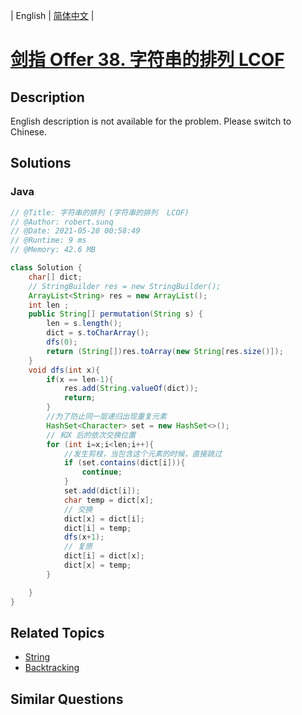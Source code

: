 
| English | [简体中文](README.md) |

# [剑指 Offer 38. 字符串的排列  LCOF](https://leetcode.cn//problems/zi-fu-chuan-de-pai-lie-lcof/)

## Description

English description is not available for the problem. Please switch to Chinese.

## Solutions


### Java

```Java
// @Title: 字符串的排列 (字符串的排列  LCOF)
// @Author: robert.sunq
// @Date: 2021-05-28 00:58:49
// @Runtime: 9 ms
// @Memory: 42.6 MB

class Solution {
    char[] dict;
    // StringBuilder res = new StringBuilder();
    ArrayList<String> res = new ArrayList();
    int len ;
    public String[] permutation(String s) {
        len = s.length();
        dict = s.toCharArray();
        dfs(0);
        return (String[])res.toArray(new String[res.size()]);
    }
    void dfs(int x){
        if(x == len-1){
            res.add(String.valueOf(dict));
            return;  
        } 
        //为了防止同一层递归出现重复元素
        HashSet<Character> set = new HashSet<>();
        // 和X 后的依次交换位置
        for (int i=x;i<len;i++){
            //发生剪枝，当包含这个元素的时候，直接跳过
            if (set.contains(dict[i])){
                continue;
            }
            set.add(dict[i]);
            char temp = dict[x];
            // 交换
            dict[x] = dict[i];
            dict[i] = temp;
            dfs(x+1);
            // 复原
            dict[i] = dict[x];
            dict[x] = temp;
        }

    }
}
```



## Related Topics

- [String](https://leetcode.cn//tag/string)
- [Backtracking](https://leetcode.cn//tag/backtracking)

## Similar Questions


